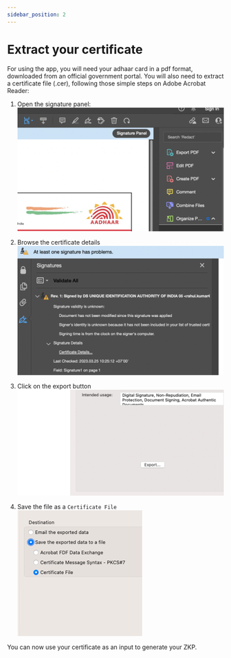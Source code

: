 ```yaml
---
sidebar_position: 2
---
```


# Extract your certificate

For using the app, you will need your adhaar card in a pdf format, downloaded from an official government portal. You will also need to extract a certificate file (.cer), following those simple steps on Adobe Acrobat Reader:

1. Open the signature panel:
   ![Signature panel](./img/sig_panel.png)

2. Browse the certificate details
   ![Certificate details](./img/certif_details.png)

3. Click on the export button
   ![Certificate details](./img/export_button.png)

4. Save the file as a `Certificate File`
   ![Certificate details](./img/save_as_certificate.png)

You can now use your certificate as an input to generate your ZKP.

